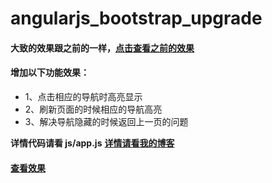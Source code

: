 # angularjs_bootstrap_upgrade
#### 大致的效果跟之前的一样，[点击查看之前的效果](https://tianrenlin.github.io/angularjs_bootstrap/#/)
#### 增加以下功能效果：
+ 1、点击相应的导航时高亮显示
+ 2、刷新页面的时候相应的导航高亮
+ 3、解决导航隐藏的时候返回上一页的问题

**详情代码请看 js/app.js**
**[详情请看我的博客](https://tilin.gitee.io/2018/08/30/web/angular_upgrade/)**
#### [查看效果](https://tianrenlin.github.io/angularjs_bootstrap_upgrade/)
